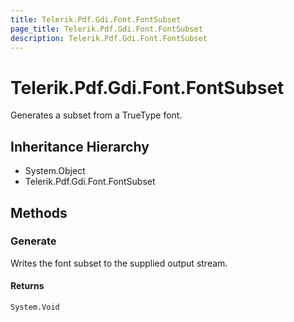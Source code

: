 ```yaml
---
title: Telerik.Pdf.Gdi.Font.FontSubset
page_title: Telerik.Pdf.Gdi.Font.FontSubset
description: Telerik.Pdf.Gdi.Font.FontSubset
---
```


# Telerik.Pdf.Gdi.Font.FontSubset

Generates a subset from a TrueType font.

## Inheritance Hierarchy

* System.Object
* Telerik.Pdf.Gdi.Font.FontSubset

## Methods

###  Generate

Writes the font subset to the supplied output stream.

#### Returns

`System.Void` 

